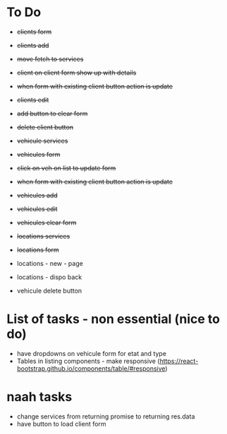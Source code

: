 
# To Do
- ~~clients form~~
- ~~clients add~~
- ~~move fetch to services~~
- ~~client on client form show up with details~~
- ~~when form with existing client button action is update~~
- ~~clients edit~~
- ~~add button to clear form~~
- ~~delete client button~~

- ~~vehicule services~~
- ~~vehicules form~~
- ~~click on veh on list to update form~~
- ~~when form with existing client button action is update~~
- ~~vehicules add~~
- ~~vehicules edit~~
- ~~vehicules clear form~~

- ~~locations services~~
- ~~locations form~~
- locations - new - page
- locations - dispo back

- vehicule delete button


# List of tasks - non essential (nice to do)
- have dropdowns on vehicule form for etat and type
- Tables in listing components - make responsive (https://react-bootstrap.github.io/components/table/#responsive)

# naah tasks
- change services from returning promise to returning res.data
- have button to load client form

